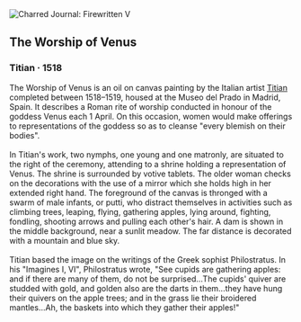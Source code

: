 <div class="artwork-of-the-day">
  <div class="container">
    <div class="img-wrapper">
      <img
        src="https://uploads7.wikiart.org/00142/images/titian/the-worship-of-venus.jpg!Large.jpg"
        alt="Charred Journal: Firewritten V" />
    </div>
    <div class="artwork-detail">
      <div class="artwork-origin"> 
        <h2 class="artwork-name">The Worship of Venus</h2>
        <h3 class="artist">
          Titian
                    ·  1518
        </h3>
      </div>
      <p class="description">
        <span class="artwork-description-text ng-binding" ng-bind-html="viewModel.ArtworkOfTheDay.Description | unsafe">The Worship of Venus is an oil on canvas painting by the Italian artist <a target="_blank" href="/en/titian">Titian</a> completed between 1518–1519, housed at the Museo del Prado in Madrid, Spain. It describes a Roman rite of worship conducted in honour of the goddess Venus each 1 April. On this occasion, women would make offerings to representations of the goddess so as to cleanse "every blemish on their bodies".
<br>
<br>In Titian's work, two nymphs, one young and one matronly, are situated to the right of the ceremony, attending to a shrine holding a representation of Venus. The shrine is surrounded by votive tablets. The older woman checks on the decorations with the use of a mirror which she holds high in her extended right hand. The foreground of the canvas is thronged with a swarm of male infants, or putti, who distract themselves in activities such as climbing trees, leaping, flying, gathering apples, lying around, fighting, fondling, shooting arrows and pulling each other's hair. A dam is shown in the middle background, near a sunlit meadow. The far distance is decorated with a mountain and blue sky.
<br>
<br>Titian based the image on the writings of the Greek sophist Philostratus. In his "Imagines I, VI", Philostratus wrote, "See cupids are gathering apples: and if there are many of them, do not be surprised...The cupids' quiver are studded with gold, and golden also are the darts in them...they have hung their quivers on the apple trees; and in the grass lie their broidered mantles...Ah, the baskets into which they gather their apples!"</span>
                        <div class="text-shadow-container" ng-show="showShadow" style=""></div>
      </p>
    </div>
  </div>

</div>

